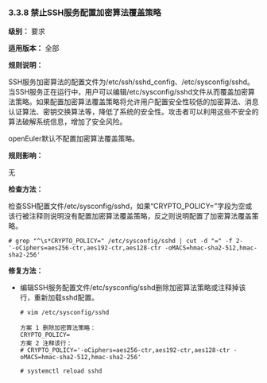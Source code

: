 ### 3.3.8 禁止SSH服务配置加密算法覆盖策略

**级别：** 要求

**适用版本：** 全部

**规则说明：** 

SSH服务加密算法的配置文件为/etc/ssh/sshd_config、/etc/sysconfig/sshd。当SSH服务正在运行中，用户可以编辑/etc/sysconfig/sshd文件从而覆盖加密算法策略。如果配置加密算法覆盖策略将允许用户配置安全性较低的加密算法、消息认证算法、密钥交换算法等，降低了系统的安全性。攻击者可以利用这些不安全的算法破解系统信息，增加了安全风险。

openEuler默认不配置加密算法覆盖策略。

**规则影响：**

无

**检查方法：**

检查SSH配置文件/etc/sysconfig/sshd，如果“CRYPTO_POLICY=”字段为空或该行被注释则说明没有配置加密算法覆盖策略，反之则说明配置了加密算法覆盖策略。

```
# grep "^\s*CRYPTO_POLICY=" /etc/sysconfig/sshd | cut -d "=" -f 2-
'-oCiphers=aes256-ctr,aes192-ctr,aes128-ctr -oMACS=hmac-sha2-512,hmac-sha2-256'
```

**修复方法：**

- 编辑SSH服务配置文件/etc/sysconfig/sshd删除加密算法策略或注释掉该行，重新加载sshd配置。

  ```
  # vim /etc/sysconfig/sshd
  
  方案 1 删除加密算法策略：
  CRYPTO_POLICY=
  方案 2 注释该行：
  # CRYPTO_POLICY='-oCiphers=aes256-ctr,aes192-ctr,aes128-ctr -oMACS=hmac-sha2-512,hmac-sha2-256'
  
  # systemctl reload sshd
  ```